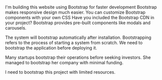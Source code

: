 I'm building this website using Bootstrap for faster development
Bootstrap makes responsive design much easier.
You can customize Bootstrap components with your own CSS
Have you included the Bootstrap CDN in your project?
Bootstrap provides pre-built components like modals and carousels.


The system will bootstrap automatically after installation.
Bootstrapping refers to the process of starting a system from scratch.
We need to bootstrap the application before deploying it.

Many startups bootstrap their operations before seeking investors.
She managed to bootstrap her company with minimal funding.


I need to bootstrap this project with limited resources.
